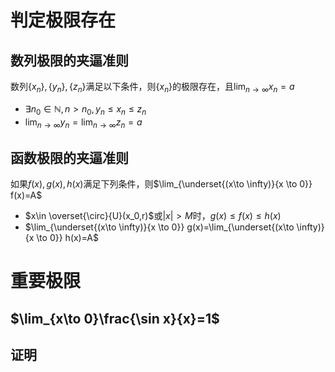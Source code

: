 # 判定极限存在

## 数列极限的夹逼准则

数列$\{x_n\},\{y_n\},\{z_n\}$满足以下条件，则$\{x_n\}$的极限存在，且$\lim_{n\to\infty}x_n=a$
- $\exists n_0 \in \mathbb{N}, n>n_0,y_n\leq x_n \leq z_n$
- $\lim_{n\to \infty}y_n=\lim_{n\to \infty}z_n=a$

## 函数极限的夹逼准则
如果$f(x),g(x),h(x)$满足下列条件，则$\lim_{\underset{(x\to \infty)}{x \to 0}} f(x)=A$
- $x\in \overset{\circ}{U}(x_0,r)$或$|x|>M$时，$g(x) \leq f(x) \leq h(x)$ 
- $\lim_{\underset{(x\to \infty)}{x \to 0}} g(x)=\lim_{\underset{(x\to \infty)}{x \to 0}} h(x)=A$


# 重要极限

## $\lim_{x\to 0}\frac{\sin x}{x}=1$

证明
- 